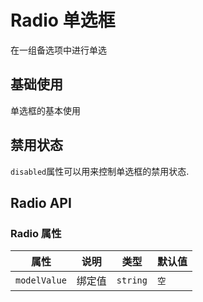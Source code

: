 # Radio 单选框

在一组备选项中进行单选

## 基础使用

<p>单选框的基本使用</p>

<demo vue="../../example/radio/base.vue"></demo>

## 禁用状态

<code>disabled</code>属性可以用来控制单选框的禁用状态.

<demo vue="../../example/radio/disabled.vue"></demo>


## Radio API

### Radio 属性

| 属性       | 说明     | 类型      | 默认值    |
| ---------- | -------- | --------- | --------- |
| `modelValue`     | 绑定值 | `string`  | `空` |

